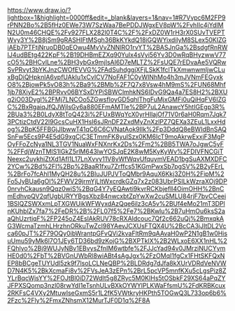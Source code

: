 https://www.draw.io/?lightbox=1&highlight=0000ff&edit=_blank&layers=1&nav=1#R7Vvpc6M2FP9rPNN2Bo%2B5fHz0EWe73W7SzWaa7BePDDJWgxEV8pW%2FvhIIc4jYdIMN2U0m46CHQE%2Fv927FLX282l0T4C%2F%2FxDZ0W1rH3rX0SUvTVEPTWvy3Y%2B8jSm9gRASHIFtMSgh36BkKYkdQ18iGQWYixdilyM8SLex50KIZGiAEb7PTFtjNruoDB0qEOwu4MvVvZNNlRO1rvYT%2BASJnGa%2BsdgfRnRWIJ4udBEtg422KpF%2B19DHBmEZXq90Yulx4sVyi56Yv3D0wRqBHyzwwV77cO5%2BHCvlLne%2BH3ybGx9mjIsAI6D7eMLTZ%2FsUQE7rEDvaAe5VQRwSvPRvyt3bYKJnzCWOfEVVG%2FAdSuhdggjXFjLSkK1fclTkXmwnwmljwCLuxBgDiQHpknlA6vpfUAkIu1xCvICV7NoFAF1C0yWINhMo4h3mJVNmFEGyxkO8%2BjowPk5vO83h%2Ba9%2BMb%2F7Q7x8Vsw4hM9mS%2FUN68Mhf1jb78XiyE2%2BPRvv06BYSxDYPiSBWClmhkNS6IDvG9Qa4a7ES8H2%2BXUg2iO03DygI%2FMj7LNCOo5ZGwsfIoyGD5qhlThgFuMjxGMFi0uQiHqFV6IZGC%2BxRgaiqJfQJWjlsGy6a880EFmAMTIe%2BP7uL2AnawcY5htIGEgp3R%2BUa3%2B0LdyX8tToQ423i%2FUxBWqYcX0yrHIlajOf71V0r6aH0Rqm7Jqk73PCtizCtdV22l9GcsCuHX1HsI6sJRnDF2ZxdMyZnXzlPZ7QEXa3ZEuL1LxxHdog%2BpK5FFBGjJIbwwT41qC6C6CVNatAok9Ilk%2Fp3DddQ8eBWIdBnSAQSnFw5Ecs9P4E5dG9xgCjC3ETmmFK8yuISzx0KM6IcT9moAkrwExxjF3MgPOyFFoZcNya1NL3TGV1NuaWxFNXnrKx2Ds%2Fm2%2BB5TWA7oJgwC5yF%2FFdjWznTMlS1lGkZ5rlM643lwYOSJqE2K8wM5KyKyWv%2FDIVFNCGiTNeexc2uykhiZtXd1Afl1L17LnXvvy11V8vWfWqvUfquymVEAD1bgSuAXMXDFC2YCw%2Bd%2FI%2Bp%2BaaR1fxu7Zrffcs51KGmPwxSb7pgSV%2B2yFErL%2BrFo7fcAhI1MyQH28u%2BIuJUPJVToQMbr9AquX6Kkj3Z0H%2FipM%2Fo5JyBUa6gOl%2FWV29jrmYjLltWxcrdkGZq7x2z083UbrPSILkWzraXOj9DP0nrvhCkausn9Qqz0wiS%2BqG4Y7yEQAwti9kvrRCKbjefll4OimOHH%2BnCmEdhvpQV2qfUgbURYYBgsXbz84nwcxbtZpYwXw2cuSMLU84rjF7bvCCeei1BSlQZSWXxmLpTXGWUikWFWyxdAzQqe6ilz3cA5v%2BUf4eMo21mT3DPlnKUhblZx7fa7%2FeDR%2B%2FL07f5%2Fe7%2BKwlu%2B7uHmOu6ksS2aaQhUzrtjqF%2FP245oZ4EslAkRUV78cRXAldcouc7Qf2c662uQj%2BmxqkAG3WcmaTzmhLHrzhnORkuTwZcl98YAevJCXUsFTQX4U%2BcCA3jJItDL2Vcca60pJT%2F79OQy0ibWrantpGFvQVi2kvaFltRm9qAAvaH0wP2N1gB1w0HisuUmu59yMk6l7O1JEy6TD36bd9zKojG%2BXPTklX%2B2WLxoE6XX1nHL%2FQhlyo%2Bj9WUJyNBv1EBvysZfnIM6wtbfe%2FJJcYad94v0JMrziNUCYymHE0d0%2FbT%2BVGnUWbRl8wiABt4sAgJgx%2FzOMqI1fgCx1FHtSKFQxNEP8bBCgeTUYUdl5zk9f7lsoLCLNeQBP%2BLDRdg7dJfa8kXUrVDRdVeNVWD7N4K5%2BkXcmaFi8v%2FVsJeA3zEPn%2BrL5pcVP5mnfKXu5cLgsPiz8ZYLrBqcWjsYY%2FOJtBl0iD72WdIt5g8ZRyc5M0KIHs5tOSbkF29XS64aPqZYJFPXSQomp3nzl08rwYdI1eTsnhULvBXkOYWYlPLKWaFfsmU%2FdKRBKcux2RKFsC4VXy2MtuwIseGxmS5r1L2fK5VWtkryHKPth5TOGwQ3L733op6b6%2Fzc%2Fly%2FmxZNhsmX12MurTJF0D1q%2F8A